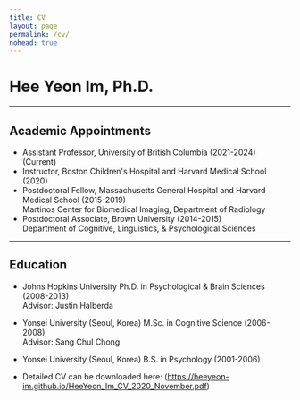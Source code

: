 ```yaml
---
title: CV
layout: page
permalink: /cv/
nohead: true
---
```


# __Hee Yeon Im, Ph.D.__

------
## __Academic Appointments__<br/>
* Assistant Professor, University of British Columbia (2021-2024) (Current)<br/>
* Instructor, Boston Children's Hospital and Harvard Medical School (2020)<br/>
* Postdoctoral Fellow, Massachusetts General Hospital and Harvard Medical School (2015-2019)<br/>
  Martinos Center for Biomedical Imaging, Department of Radiology<br/>
* Postdoctoral Associate, Brown University (2014-2015)<br/>
  Department of Cognitive, Linguistics, & Psychological Sciences<br/>	
             
------
## __Education__<br/>
* Johns Hopkins University  Ph.D. in Psychological & Brain Sciences (2008-2013)<br/>
  Advisor: Justin Halberda<br/>
* Yonsei University (Seoul, Korea)  M.Sc. in Cognitive Science (2006-2008)<br/>
  Advisor: Sang Chul Chong<br/>
* Yonsei University (Seoul, Korea)  B.S. in Psychology (2001-2006)<br/>

* Detailed CV can be downloaded here: (https://heeyeon-im.github.io/HeeYeon_Im_CV_2020_November.pdf)
